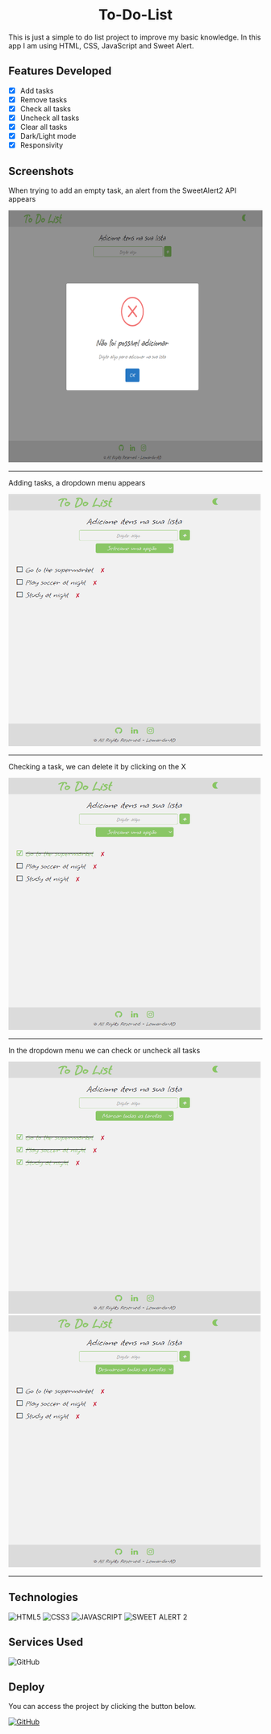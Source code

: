 <h1 align='center'>To-Do-List</h1>

<p>This is just a simple to do list project to improve my basic knowledge. In this app I am using HTML, CSS, JavaScript and Sweet Alert.</p>

## Features Developed

- [x] Add tasks
- [x] Remove tasks
- [x] Check all tasks
- [x] Uncheck all tasks
- [x] Clear all tasks
- [x] Dark/Light mode
- [X] Responsivity

## Screenshots

<p>When trying to add an empty task, an alert from the SweetAlert2 API appears</p>

<img src="./images/addingEmptyTask.png" widht="500" height="500"/> 

<hr>

<p>Adding tasks, a dropdown menu appears</p>

<img src="./images/addedTask.png" width="500" height="500"/>

<hr>

<p>Checking a task, we can delete it by clicking on the X</p>

<img src="./images/checkedTask.png" width="500" height="500"/>

<hr>

<p>In the dropdown menu we can check or uncheck all tasks</p>

<img src="./images/checkAllTasks.png" width="500" height="500"/>

<img src="./images/uncheckAllTasks.png" width="500" height="500"/>

<hr>

## Technologies

![HTML5](https://img.shields.io/badge/HTML5-E34F26?style=for-the-badge&logo=html5&logoColor=white)
![CSS3](https://img.shields.io/badge/CSS3-1572B6?style=for-the-badge&logo=css3&logoColor=white)
![JAVASCRIPT](https://img.shields.io/badge/JavaScript-323330?style=for-the-badge&logo=javascript&logoColor=F7DF1E)
![SWEET ALERT 2](https://img.shields.io/badge/Sweet%20Alert%202-5468ff?style=for-the-badge&logo=cake&logoColor=white)

## Services Used

![GitHub](https://img.shields.io/badge/GitHub%20Pages-000000?style=for-the-badge&logo=github&logoColor=white)</a>

## Deploy

You can access the project by clicking the button below.

<a href="https://leonardo-ad.github.io/To-Do-List/" target='_blank'>![GitHub](https://img.shields.io/badge/GitHub%20Pages-000000?style=for-the-badge&logo=github&logoColor=white)</a>
